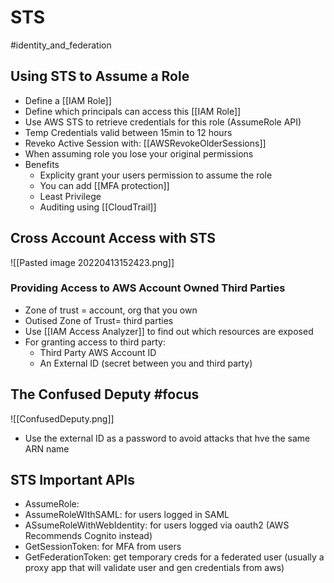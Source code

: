 # STS
#identity_and_federation
## Using STS to Assume a Role
* Define a [[IAM Role]]
* Define which principals can access this [[IAM Role]] 
* Use AWS STS to retrieve credentials for this role (AssumeRole API)
* Temp Credentials valid between 15min to 12 hours
* Reveko Active Session with: [[AWSRevokeOlderSessions]]
* When assuming role you lose your original permissions
* Benefits
	* Explicity grant your users permission to assume the role
	* You can add [[MFA protection]]
	* Least Privilege
	* Auditing using [[CloudTrail]]

## Cross Account Access with STS
![[Pasted image 20220413152423.png]]

### Providing Access to AWS Account Owned Third Parties
* Zone of trust = account, org that you own
* Outised Zone of Trust= third parties
* Use [[IAM Access Analyzer]] to find out which resources are exposed
* For granting access to third party:
	* Third Party AWS Account ID
	* An External ID (secret between you and third party)
## The Confused Deputy #focus
![[ConfusedDeputy.png]]

* Use the external ID as a password to avoid attacks that hve the same ARN name

## STS Important APIs
* AssumeRole:
* AssumeRoleWIthSAML: for users logged in SAML
* ASsumeRoleWithWebIdentity: for users logged via oauth2 (AWS Recommends Cognito instead)
* GetSessionToken: for MFA from users
* GetFederationToken: get temporary creds for a federated user (usually a proxy app that will validate user and gen credentials from aws)